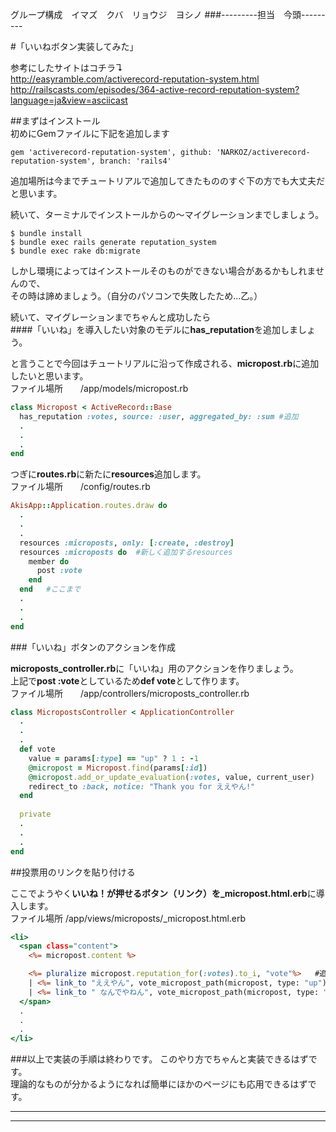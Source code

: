 グループ構成　イマズ　クバ　リョウジ　ヨシノ
###---------担当　今頭---------

#「いいねボタン実装してみた」

参考にしたサイトはコチラ↴  
http://easyramble.com/activerecord-reputation-system.html  
http://railscasts.com/episodes/364-active-record-reputation-system?language=ja&view=asciicast

##まずはインストール  
初めにGemファイルに下記を追加します

```Gemfile
gem 'activerecord-reputation-system', github: 'NARKOZ/activerecord-reputation-system', branch: 'rails4'
```

追加場所は今までチュートリアルで追加してきたもののすぐ下の方でも大丈夫だと思います。

続いて、ターミナルでインストールからの～マイグレーションまでしましょう。

```ターミナルで打つコマンド
$ bundle install  
$ bundle exec rails generate reputation_system  
$ bundle exec rake db:migrate
```

しかし環境によってはインストールそのものができない場合があるかもしれませんので、  
その時は諦めましょう。（自分のパソコンで失敗したため...乙。）

続いて、マイグレーションまでちゃんと成功したら  
####「いいね」を導入したい対象のモデルに**has_reputation**を追加しましょう。

と言うことで今回はチュートリアルに沿って作成される、**micropost.rb**に追加したいと思います。  
ファイル場所　　/app/models/micropost.rb
```micropost.rb
class Micropost < ActiveRecord::Base  
  has_reputation :votes, source: :user, aggregated_by: :sum #追加 
  .  
  .  
  . 
end
```

つぎに**routes.rb**に新たに**resources**追加します。  
ファイル場所　　/config/routes.rb
```/config/routes.rb
AkisApp::Application.routes.draw do
  .
  .
  .
  resources :microposts, only: [:create, :destroy]
  resources :microposts do  #新しく追加するresources
    member do
      post :vote
    end
  end   #ここまで
  .
  .
  .
end
```

###「いいね」ボタンのアクションを作成

**microposts_controller.rb**に「いいね」用のアクションを作りましょう。  
上記で**post :vote**としているため**def vote**として作ります。  
ファイル場所　　/app/controllers/microposts_controller.rb
```/app/controllers/microposts_controller.rb
class MicropostsController < ApplicationController
  .
  .
  .
  def vote
    value = params[:type] == "up" ? 1 : -1
    @micropost = Micropost.find(params[:id])
    @micropost.add_or_update_evaluation(:votes, value, current_user)
    redirect_to :back, notice: "Thank you for ええやん!"
  end
  
  private
  .
  .
  .
end
```

##投票用のリンクを貼り付ける

ここでようやく**いいね！**が押せるボタン（リンク）を**_micropost.html.erb**に導入します。  
ファイル場所   /app/views/microposts/_micropost.html.erb 
```/app/views/microposts/_micropost.html.erb 
<li>
  <span class="content">
  	<%= micropost.content %>

  	<%= pluralize micropost.reputation_for(:votes).to_i, "vote"%>   #追加
  	| <%= link_to "ええやん", vote_micropost_path(micropost, type: "up"), method: "post" %>   #追加
  	| <%= link_to " なんでやねん", vote_micropost_path(micropost, type: "down"), method: "post" %>    #追加
  </span>
  .
  .
  .
</li>
```

###以上で実装の手順は終わりです。
このやり方でちゃんと実装できるはずです。  
理論的なものが分かるようになれば簡単にほかのページにも応用できるはずです。  
<hr>
<hr>
